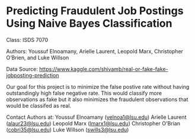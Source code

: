 # Predicting Fraudulent Job Postings Using Naive Bayes Classification
Class: ISDS 7070

Authors: Youssuf Elnoamany, Arielle Laurent, Leopold Marx, Christopher O’Brien, and Luke Willson

Data Source: https://www.kaggle.com/shivamb/real-or-fake-fake-jobposting-prediction

Our goal for this project is to minimize the false postive rate without having outstandingly high false negative rate. This would classify more observations as fake but it also minimizes the fraudulent observations that would be classifed as real.

Contact Authors at: Youssuf Elnoamany (yelnoa1@lsu.edu)
                    Arielle Laurent (alaur23@lsu.edu)
                    Leopold Marx (lmarx1@lsu.edu)
                    Christopher O'Brian (cobri35@lsu.edu)
                    Luke Willson (swills3@lsu.edu)
                    
